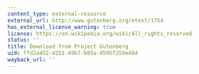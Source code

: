 ```yaml
---
content_type: external-resource
external_url: http://www.gutenberg.org/etext/1754
has_external_license_warning: true
license: https://en.wikipedia.org/wiki/All_rights_reserved
status: ''
title: Download from Project Gutenberg
uid: ffd2a452-4251-49b7-b85a-0595f259e484
wayback_url: ''
---
```

